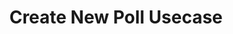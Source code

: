 ---
layout: default
title: Create New Poll Usecase
nav_order: 3
has_children: false
parent: Use cases
---
